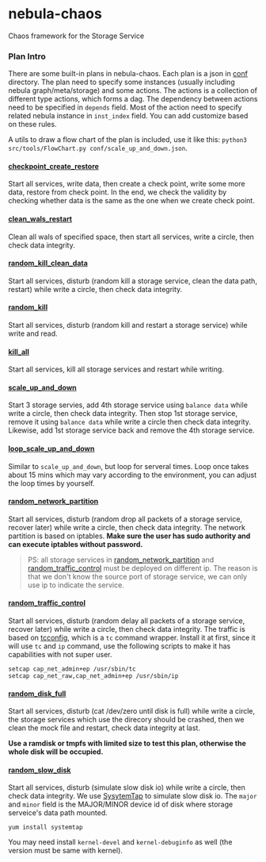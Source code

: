 # nebula-chaos
Chaos framework for the Storage Service

### Plan Intro
There are some built-in plans in nebula-chaos. Each plan is a json in [conf](conf/) directory. The plan need to specify some instances (usually including nebula graph/meta/storage) and some actions. The actions is a collection of different type actions, which forms a dag. The dependency between actions need to be specified in `depends` field. Most of the action need to specify related nebula instance in `inst_index` field. You can add customize based on these rules.

A utils to draw a flow chart of the plan is included, use it like this: `python3 src/tools/FlowChart.py conf/scale_up_and_down.json`.

#### [checkpoint_create_restore](conf/checkpoint_create_restore_plan.json)
Start all services, write data, then create a check point, write some more data, restore from check point. In the end, we check the validity by checking whether data is the same as the one when we create check point.

#### [clean_wals_restart](conf/clean_wals_restart.json)
Clean all wals of specified space, then start all services, write a circle, then check data integrity.

#### [random_kill_clean_data](conf/random_kill_clean_data_plan.json)
Start all services, disturb (random kill a storage service, clean the data path, restart) while write a circle, then check data integrity.

#### [random_kill](conf/random_kill_plan.json)
Start all services, disturb (random kill and restart a storage service) while write and read.

#### [kill_all](conf/kill_all_plan.json)
Start all services, kill all storage services and restart while writing.

#### [scale_up_and_down](conf/scale_up_and_down.json)
Start 3 storage servies, add 4th storage service using `balance data` while write a circle, then check data integrity. Then stop 1st storage service, remove it using `balance data` while write a circle then check data integrity. Likewise,
add 1st storage service back and remove the 4th storage service.

#### [loop_scale_up_and_down](conf/loop_scale_up_and_down.json)
Similar to `scale_up_and_down`, but loop for serveral times. Loop once takes about 15 mins which may vary according to the environment, you can adjust the loop times by yourself.

#### [random_network_partition](conf/random_network_partition.json)
Start all services, disturb (random drop all packets of a storage service, recover later) while write a circle, then check data integrity. The network partition is based on iptables. **Make sure the user has sudo authority and can execute iptables without password.**

> PS: all storage services in [random_network_partition](conf/random_network_partition.json) and [random_traffic_control](conf/random_traffic_control.json) must be deployed on different ip. The reason is that we don't know the source port of storage service, we can only use ip to indicate the service.

#### [random_traffic_control](conf/random_traffic_control.json)
Start all services, disturb (random delay all packets of a storage service, recover later) while write a circle, then check data integrity. The traffic is based on [tcconfig](https://github.com/thombashi/tcconfig), which is a `tc` command wrapper. Install it at first, since it will use `tc` and `ip` command, use the following scripts to make it has capabilities with not super user.
```
setcap cap_net_admin+ep /usr/sbin/tc
setcap cap_net_raw,cap_net_admin+ep /usr/sbin/ip
```

#### [random_disk_full](conf/random_disk_full.json)
Start all services, disturb (cat /dev/zero until disk is full) while write a circle, the storage services which use the direcory should be crashed, then we clean the mock file and restart, check data integrity at last.

**Use a ramdisk or tmpfs with limited size to test this plan, otherwise the whole disk will be occupied.**

#### [random_slow_disk](conf/random_slow_disk.json)
Start all services, disturb (simulate slow disk io) while write a circle, then check data integrity. We use [SysytemTap](https://sourceware.org/systemtap/wiki) to simulate slow disk io. The `major` and `minor` field is the MAJOR/MINOR device id of disk where storage serveice's data path mounted.

```
yum install systemtap
```
You may need install `kernel-devel` and `kernel-debuginfo` as well (the version must be same with kernel).
